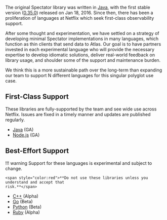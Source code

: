 The original Spectator library was written in [Java](java/usage.md), with the first stable version
([0.35.0]) released on Jan 18, 2016. Since then, there has been a proliferation of languages at
Netflix which seek first-class observability support.

After some thought and experimentation, we have settled on a strategy of developing minimal
Spectator implementations in many languages, which function as thin clients that send data to
Atlas. Our goal is to have partners invested in each experimental language who will provide
the necessary expertise to develop idiomatic solutions, deliver real-world feedback on library
usage, and shoulder some of the support and maintenance burden.
 
We think this is a more sustainable path over the long-term than expanding our team to support N
different languages for this singular polyglot use case.

[0.35.0]: https://github.com/Netflix/spectator/releases/tag/v0.35.0

## First-Class Support

These libraries are fully-supported by the team and see wide use across Netflix. Issues are fixed
in a timely manner and updates are published regularly.

* [Java](java/usage.md) (GA)
* [Node.js](nodejs/usage.md) (GA)

## Best-Effort Support

!!! warning
    Support for these languages is experimental and subject to change.
    
    <span style="color:red">**Do not use these libraries unless you understand and accept that
    risk.**</span>

* [C++](cpp/usage.md) (Alpha)
* [Go](go/usage.md) (Beta)
* [Python](py/usage.md) (Beta)
* [Ruby](rb/usage.md) (Alpha)
